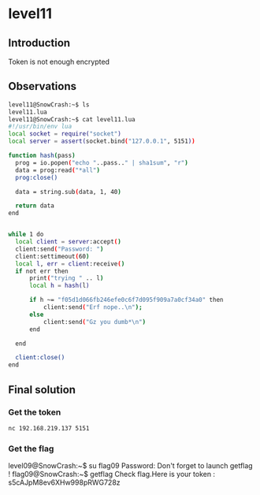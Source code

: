 # level11
## Introduction

Token is not enough encrypted

## Observations

```bash
level11@SnowCrash:~$ ls
level11.lua
level11@SnowCrash:~$ cat level11.lua 
#!/usr/bin/env lua
local socket = require("socket")
local server = assert(socket.bind("127.0.0.1", 5151))

function hash(pass)
  prog = io.popen("echo "..pass.." | sha1sum", "r")
  data = prog:read("*all")
  prog:close()

  data = string.sub(data, 1, 40)

  return data
end


while 1 do
  local client = server:accept()
  client:send("Password: ")
  client:settimeout(60)
  local l, err = client:receive()
  if not err then
      print("trying " .. l)
      local h = hash(l)

      if h ~= "f05d1d066fb246efe0c6f7d095f909a7a0cf34a0" then
          client:send("Erf nope..\n");
      else
          client:send("Gz you dumb*\n")
      end

  end

  client:close()
end

```


## Final solution
### Get the token

```bash
nc 192.168.219.137 5151
```

### Get the flag
level09@SnowCrash:~$ su flag09
Password: 
Don't forget to launch getflag !
flag09@SnowCrash:~$ getflag 
Check flag.Here is your token : s5cAJpM8ev6XHw998pRWG728z




